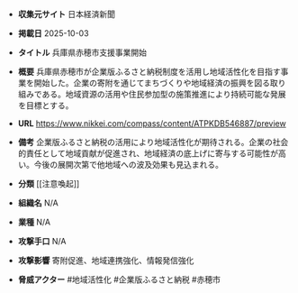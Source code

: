 - **収集元サイト**
日本経済新聞

- **掲載日**
2025-10-03

- **タイトル**
兵庫県赤穂市支援事業開始

- **概要**
兵庫県赤穂市が企業版ふるさと納税制度を活用し地域活性化を目指す事業を開始した。企業の寄附を通じてまちづくりや地域経済の振興を図る取り組みである。地域資源の活用や住民参加型の施策推進により持続可能な発展を目標とする。

- **URL**
https://www.nikkei.com/compass/content/ATPKDB546887/preview

- **備考**
企業版ふるさと納税の活用により地域活性化が期待される。企業の社会的責任として地域貢献が促進され、地域経済の底上げに寄与する可能性が高い。今後の展開次第で他地域への波及効果も見込まれる。

- **分類**
[[注意喚起]]

- **組織名**
N/A

- **業種**
N/A

- **攻撃手口**
N/A

- **攻撃影響**
寄附促進、地域連携強化、情報発信強化

- **脅威アクター**
#地域活性化 #企業版ふるさと納税 #赤穂市
